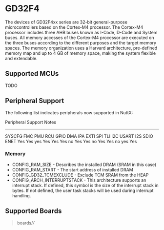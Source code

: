 GD32F4
======

The devices of GD32F4xx series are 32-bit general-purpose
microcontrollers based on the Cortex-M4 processor. The Cortex-M4
processor includes three AHB buses known as I-Code, D-Code and System
buses. All memory accesses of the Cortex-M4 processor are executed on
the three buses according to the different purposes and the target
memory spaces. The memory organization uses a Harvard architecture,
pre-defined memory map and up to 4 GB of memory space, making the system
flexible and extendable.

Supported MCUs
--------------

TODO

Peripheral Support
------------------

The following list indicates peripherals now supported in NuttX:

  Peripheral                                                             Support                                                    Notes
  ---------------------------------------------------------------------- ---------------------------------------------------------- -------
  SYSCFG FMC PMU RCU GPIO DMA IPA EXTI SPI TLI I2C USART I2S SDIO ENET   Yes Yes yes Yes Yes Yes no Yes Yes no Yes Yes no yes Yes   

### Memory

-   CONFIG\_RAM\_SIZE - Describes the installed DRAM (SRAM in this case)
-   CONFIG\_RAM\_START - The start address of installed DRAM
-   CONFIG\_GD32\_TCMEXCLUDE - Exclude TCM SRAM from the HEAP
-   CONFIG\_ARCH\_INTERRUPTSTACK - This architecture supports an
    interrupt stack. If defined, this symbol is the size of the
    interrupt stack in bytes. If not defined, the user task stacks will
    be used during interrupt handling.

Supported Boards
----------------

> boards/*/*
